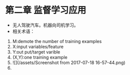 # 第二章 监督学习应用

* 无人驾驶汽车。机器向司机学习。
* 相关术语：

1. M:demote the number of training examples
2. X:input variables/feature
3. Y:out put/target varible
4. \(X,Y\):one training example
5. ![](/assets/Screenshot from 2017-07-18 16-57-44.png)
6. 


